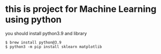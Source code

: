 # this is project for Machine Learning using python

you should install python3.9 and library
```
$ brew install python@3.9
$ python3 -m pip install sklearn matplotlib
